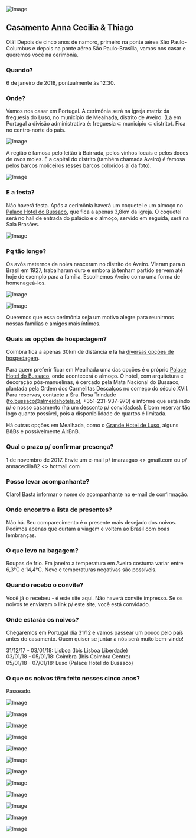 ![Image](http://i.imgur.com/mNJ2wxf.jpg)

## Casamento Anna Cecilia & Thiago

Olá! Depois de cinco anos de namoro, primeiro na ponte aérea São Paulo-Columbus e depois na ponte aérea São Paulo-Brasília, vamos nos casar e queremos você na cerimônia.

### Quando?

6 de janeiro de 2018, pontualmente às 12:30.

### Onde?

Vamos nos casar em Portugal. A cerimônia será na igreja matriz da freguesia do Luso, no município de Mealhada, distrito de Aveiro. (Lá em Portugal a divisão administrativa é: freguesia ⊂ município ⊂ distrito). Fica no centro-norte do país.

![Image](http://static.panoramio.com/photos/large/130193712.jpg)

A região é famosa pelo leitão à Bairrada, pelos vinhos locais e pelos doces de ovos moles. E a capital do distrito (também chamada Aveiro) é famosa pelos barcos moliceiros (esses barcos coloridos aí da foto).

![Image](https://photos.smugmug.com/Traditional-Art/Moliceiros/i-qZp9PML/0/1e63cd5f/XL/Aveiro-%2020090923%20-%20%206937-XL.jpg)

### E a festa?

Não haverá festa. Após a cerimônia haverá um coquetel e um almoço no [Palace Hotel do Bussaco](http://www.almeidahotels.pt/pt/hotel-coimbra-portugal), que fica a apenas 3,8km da igreja. O coquetel será no hall de entrada do palácio e o almoço, servido em seguida, será na Sala Brasões.

![Image](https://upload.wikimedia.org/wikipedia/commons/thumb/3/30/Palace_Hotel_do_Bussaco.JPG/1200px-Palace_Hotel_do_Bussaco.JPG)

### Pq tão longe?

Os avós maternos da noiva nasceram no distrito de Aveiro. Vieram para o Brasil em 1927, trabalharam duro e embora já tenham partido servem até hoje de exemplo para a família. Escolhemos Aveiro como uma forma de homenageá-los.

![Image](http://i.imgur.com/JF5rfDl.png)

![Image](http://i.imgur.com/1buw9Lh.png)

Queremos que essa cerimônia seja um motivo alegre para reunirmos nossas famílias e amigos mais íntimos.

### Quais as opções de hospedagem?

Coimbra fica a apenas 30km de distância e lá há [diversas opções de hospedagem](https://www.tripadvisor.com/Hotels-g189143-Coimbra_Coimbra_District_Central_Portugal-Hotels.html).

Para quem preferir ficar em Mealhada uma das opções é o próprio [Palace Hotel do Bussaco](http://www.almeidahotels.pt/pt/hotel-coimbra-portugal), onde acontecerá o almoço. O hotel, com arquitetura e decoração pós-manuelinas, é cercado pela Mata Nacional do Bussaco, plantada pela Ordem dos Carmelitas Descalços no começo do século XVII. Para reservas, contacte a Sra. Rosa Trindade (fo.bussaco@almeidahotels.pt, +351-231-937-970) e informe que está indo p/ o nosso casamento (há um desconto p/ convidados). É bom reservar tão logo quanto possível, pois a disponibilidade de quartos é limitada.

Há outras opções em Mealhada, como o [Grande Hotel de Luso](http://www.hoteluso.com/), alguns B&Bs e possivelmente AirBnB.

### Qual o prazo p/ confirmar presença?

1 de novembro de 2017. Envie um e-mail p/ tmarzagao <<at>> gmail.com ou p/ annacecilia82 <<at>> hotmail.com
  
### Posso levar acompanhante?

Claro! Basta informar o nome do acompanhante no e-mail de confirmação.

### Onde encontro a lista de presentes?

Não há. Seu comparecimento é o presente mais desejado dos noivos. Pedimos apenas que curtam a viagem e voltem ao Brasil com boas lembranças.

### O que levo na bagagem?

Roupas de frio. Em janeiro a temperatura em Aveiro costuma variar entre 6,3°C e 14,4°C. Neve e temperaturas negativas são possíveis.

### Quando recebo o convite?

Você já o recebeu - é este site aqui. Não haverá convite impresso. Se os noivos te enviaram o link p/ este site, você está convidado.

### Onde estarão os noivos?

Chegaremos em Portugal dia 31/12 e vamos passear um pouco pelo país antes do casamento. Quem quiser se juntar a nós será muito bem-vindo!

31/12/17 - 03/01/18: Lisboa (Ibis Lisboa Liberdade) <br>
03/01/18 - 05/01/18: Coimbra (Ibis Coimbra Centro) <br>
05/01/18 - 07/01/18: Luso (Palace Hotel do Bussaco) <br>

### O que os noivos têm feito nesses cinco anos?

Passeado.

![Image](http://i.imgur.com/yHdGJmi.jpg)

![Image](http://i.imgur.com/O2Qc9EF.jpg)

![Image](http://i.imgur.com/9GnfLdI.jpg)

![Image](http://i.imgur.com/pJEFlNC.jpg)

![Image](http://i.imgur.com/YfajyDs.jpg)

![Image](http://i.imgur.com/jXXBGGo.jpg)

![Image](http://i.imgur.com/PRalWiR.jpg)

![Image](http://i.imgur.com/e62V0et.jpg)

![Image](http://i.imgur.com/nxUT6RS.jpg)

![Image](http://i.imgur.com/LS4Yp5k.jpg)

![Image](http://i.imgur.com/n9BSa3I.jpg)

![Image](http://i.imgur.com/FQ8ty0o.jpg)
